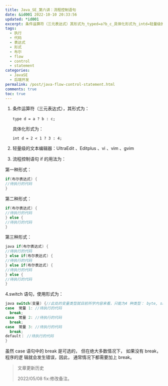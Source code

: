 ```yaml
---
title: Java_SE_第六讲：流程控制语句
date: &id001 2022-10-10 20:33:56
updated: *id001
excerpt: 条件运算符（三元表达式）其形式为_typed=a?b_c_​具体化形式为_intd=轻量级的文本编辑器_ultraediteditplusvivimgvim流程控制语句if的用法为_第一种形式_if(布尔表达式){待执行的代码}第二种形式_if(布尔表达式){待执行的代码}else{待执行的代码}第三种形式_javaif(布尔表达式){待执行的代码}elseif(布尔表达式){待执行的代码}elseif(布尔表达式){待执行的代码}else{待执行的代码}switch语句使用形式为_javaswitch(
tags:
  - 执行
  - 代码
  - 表达式
  - 形式
  - 布尔
  - flow
  - control
  - statement
categories:
  - JavaSE
  - 后端开发
permalink: /post/java-flow-control-statement.html
comments: true
toc: true
---
```

1. 条件运算符（三元表达式），其形式为：

   `type d = a ? b : c;  `​

   具体化形式为：

   `int d = 2 < 1 ? 3 : 4;`
2. 轻量级的文本编辑器：UltraEdit 、Editplus 、vi 、vim 、gvim
3. 流程控制语句 if 的用法为：

第一种形式：

```java
if(布尔表达式) { 
//待执行的代码 
}
```

第二种形式：

```java
if(布尔表达式) { 
//待执行的代码 
} else { 
//待执行的代码 
}
```

第三种形式：

```java
java if(布尔表达式) { 
//待执行的代码 
} else if(布尔表达式) { 
//待执行的代码 
} else if(布尔表达式) { 
//待执行的代码 
} else { 
//待执行的代码 
}
```

4.switch 语句，使用形式为：

```java
java switch(变量) {//此处的变量类型就目前所学内容来看，只能为4 种类型： byte, short, int, char。 
case  常量 1: //待执行的代码 
  break; 
case  常量 2: //待执行的代码 
  break; 
case  常量 3: //待执行的代码
  break; 
default： //待执行的代码 
}
```

虽然 case 语句中的 break 是可选的， 但在绝大多数情况下， 如果没有 break，程序的逻 辑就会发生错误，因此， 通常情况下都需要加上 break。

> 文章更新历史
>
> 2022/05/08 fix:修改备注。
